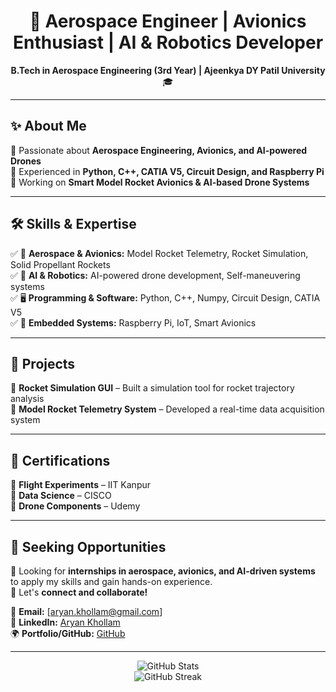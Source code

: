 <h1 align="center">🚀 Aerospace Engineer | Avionics Enthusiast | AI & Robotics Developer</h1>  
<p align="center">  
  <b>B.Tech in Aerospace Engineering (3rd Year) | Ajeenkya DY Patil University</b> 🎓  
</p>  

---

## ✨ About Me  
🔹 Passionate about **Aerospace Engineering, Avionics, and AI-powered Drones**  
🔹 Experienced in **Python, C++, CATIA V5, Circuit Design, and Raspberry Pi**  
🔹 Working on **Smart Model Rocket Avionics & AI-based Drone Systems**  

---

## 🛠️ Skills & Expertise  
✅ 🚀 **Aerospace & Avionics:** Model Rocket Telemetry, Rocket Simulation, Solid Propellant Rockets  
✅ 🤖 **AI & Robotics:** AI-powered drone development, Self-maneuvering systems  
✅ 🖥️ **Programming & Software:** Python, C++, Numpy, Circuit Design, CATIA V5  
✅ 📡 **Embedded Systems:** Raspberry Pi, IoT, Smart Avionics  

---

## 🔬 Projects
📌 **Rocket Simulation GUI** – Built a simulation tool for rocket trajectory analysis  
📌 **Model Rocket Telemetry System** – Developed a real-time data acquisition system  

---

## 📜 Certifications  
🏅 **Flight Experiments** – IIT Kanpur  
🏅 **Data Science** – CISCO  
🏅 **Drone Components** – Udemy  

---

## 🎯 Seeking Opportunities  
🚀 Looking for **internships in aerospace, avionics, and AI-driven systems** to apply my skills and gain hands-on experience.  
🤝 Let's **connect and collaborate!**  

📩 **Email:** [aryan.khollam@gmail.com]  
🔗 **LinkedIn:** [Aryan Khollam](https://www.linkedin.com/in/aryan-abhijeet-khollam-547a36246?utm_source=share&utm_campaign=share_via&utm_content=profile&utm_medium=android_app)  
🌍 **Portfolio/GitHub:** [GitHub](https://github.com/aryankhollam)  

---

<p align="center">
  <img src="https://github-readme-stats.vercel.app/api?username=aryankhollam&show_icons=true&theme=dark" alt="GitHub Stats" />
  <br>
  <img src="https://github-readme-streak-stats.herokuapp.com/?user=aryankhollam&theme=dark" alt="GitHub Streak" />
</p>